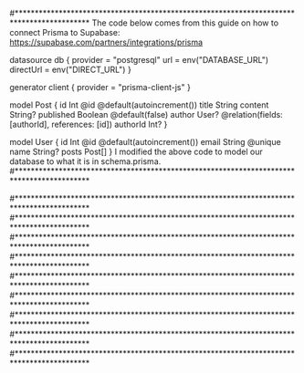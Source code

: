 #******************************************************************************************
The code below comes from this guide on how to connect Prisma to Supabase:
https://supabase.com/partners/integrations/prisma

datasource db {
  provider          = "postgresql"
  url               = env("DATABASE_URL")
  directUrl         = env("DIRECT_URL")
}

generator client {
  provider = "prisma-client-js"
}

model Post {
  id        Int     @id @default(autoincrement())
  title     String
  content   String?
  published Boolean @default(false)
  author    User?   @relation(fields: [authorId], references: [id])
  authorId  Int?
}

model User {
  id    Int     @id @default(autoincrement())
  email String  @unique
  name  String?
  posts Post[]
}
I modified the above code to model our database to what it is in schema.prisma.
#******************************************************************************************


#******************************************************************************************
#******************************************************************************************
#******************************************************************************************
#******************************************************************************************
#******************************************************************************************
#******************************************************************************************
#******************************************************************************************
#******************************************************************************************
#******************************************************************************************

